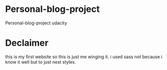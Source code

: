 # Personal-blog-project

Personal-blog-project udacity

# Declaimer

this is my first website so this is just me winging it. i used sass not because i know it well but to just nest styles.
